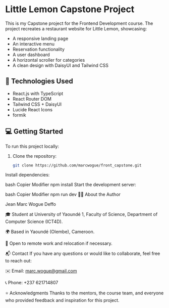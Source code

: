 # Little Lemon Capstone Project

This is my Capstone project for the Frontend Development course. The project recreates a restaurant website for Little Lemon, showcasing:

- A responsive landing page
- An interactive menu
- Reservation functionality
- A user dashboard
- A horizontal scroller for categories
- A clean design with DaisyUI and Tailwind CSS

## 🚀 Technologies Used

- React.js with TypeScript
- React Router DOM
- Tailwind CSS + DaisyUI
- Lucide React Icons
- formik


## 💻 Getting Started

To run this project locally:

1. Clone the repository:

   ```bash
   git clone https://github.com/marcwogue/front_capstone.git
Install dependencies:

bash
Copier
Modifier
npm install
Start the development server:

bash
Copier
Modifier
npm run dev
🙋‍♂️ About the Author


Jean Marc Wogue Deffo

🎓 Student at University of Yaoundé 1, Faculty of Science, Department of Computer Science (ICT4D).

🌍 Based in Yaoundé (Olembe), Cameroon.

💼 Open to remote work and relocation if necessary.

📬 Contact
If you have any questions or would like to collaborate, feel free to reach out:

✉️ Email: marc.wogue@gmail.com

📞 Phone: +237 621714807

⭐ Acknowledgments
Thanks to the mentors, the course team, and everyone who provided feedback and inspiration for this project.

